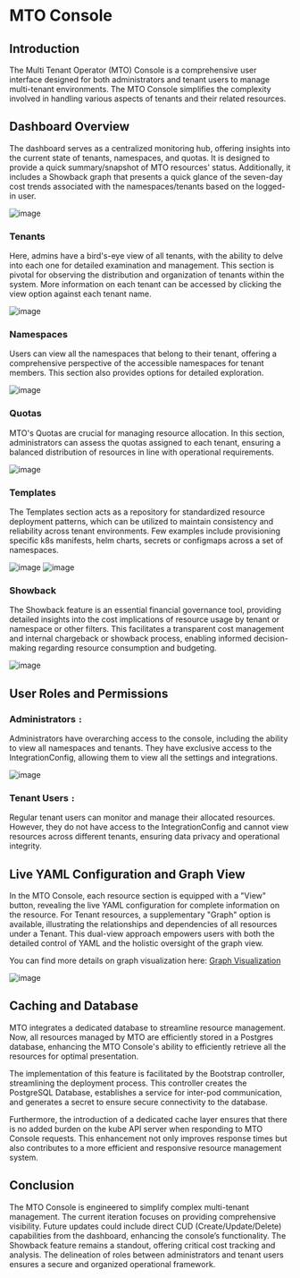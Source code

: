 # MTO Console

## Introduction

The Multi Tenant Operator (MTO) Console is a comprehensive user interface designed for both administrators and tenant users to manage multi-tenant environments. The MTO Console simplifies the complexity involved in handling various aspects of tenants and their related resources.

## Dashboard Overview

The dashboard serves as a centralized monitoring hub, offering insights into the current state of tenants, namespaces, and quotas. It is designed to provide a quick summary/snapshot of MTO resources' status. Additionally, it includes a Showback graph that presents a quick glance of the seven-day cost trends associated with the namespaces/tenants based on the logged-in user.

![image](../images/dashboard.png)

### Tenants

Here, admins have a bird's-eye view of all tenants, with the ability to delve into each one for detailed examination and management. This section is pivotal for observing the distribution and organization of tenants within the system. More information on each tenant can be accessed by clicking the view option against each tenant name.

![image](../images/tenants.png)

### Namespaces

Users can view all the namespaces that belong to their tenant, offering a comprehensive perspective of the accessible namespaces for tenant members. This section also provides options for detailed exploration.

![image](../images/namespaces.png)

### Quotas

MTO's Quotas are crucial for managing resource allocation. In this section, administrators can assess the quotas assigned to each tenant, ensuring a balanced distribution of resources in line with operational requirements.

![image](../images/quotas.png)

### Templates

The Templates section acts as a repository for standardized resource deployment patterns, which can be utilized to maintain consistency and reliability across tenant environments. Few examples include provisioning specific k8s manifests, helm charts, secrets or configmaps across a set of namespaces.

![image](../images/templates.png)
![image](../images/templateGroupInstances.png)

### Showback

The Showback feature is an essential financial governance tool, providing detailed insights into the cost implications of resource usage by tenant or namespace or other filters. This facilitates a transparent cost management and internal chargeback or showback process, enabling informed decision-making regarding resource consumption and budgeting.

![image](../images/showback.png)

## User Roles and Permissions

### Administrators `:`

Administrators have overarching access to the console, including the ability to view all namespaces and tenants. They have exclusive access to the IntegrationConfig, allowing them to view all the settings and integrations.

![image](../images/integrationConfig.png)

### Tenant Users `:`

Regular tenant users can monitor and manage their allocated resources. However, they do not have access to the IntegrationConfig and cannot view resources across different tenants, ensuring data privacy and operational integrity.

## Live YAML Configuration and Graph View

In the MTO Console, each resource section is equipped with a "View" button, revealing the live YAML configuration for complete information on the resource. For Tenant resources, a supplementary "Graph" option is available, illustrating the relationships and dependencies of all resources under a Tenant. This dual-view approach empowers users with both the detailed control of YAML and the holistic oversight of the graph view.

You can find more details on graph visualization here: [Graph Visualization](../reference-guides/graph-visualization.md)

![image](../images/tenants_graph.png)

## Caching and Database

MTO integrates a dedicated database to streamline resource management. Now, all resources managed by MTO are efficiently stored in a Postgres database, enhancing the MTO Console's ability to efficiently retrieve all the resources for optimal presentation.

The implementation of this feature is facilitated by the Bootstrap controller, streamlining the deployment process. This controller creates the PostgreSQL Database, establishes a service for inter-pod communication, and generates a secret to ensure secure connectivity to the database.

Furthermore, the introduction of a dedicated cache layer ensures that there is no added burden on the kube API server when responding to MTO Console requests. This enhancement not only improves response times but also contributes to a more efficient and responsive resource management system.

## Conclusion

The MTO Console is engineered to simplify complex multi-tenant management. The current iteration focuses on providing comprehensive visibility. Future updates could include direct CUD (Create/Update/Delete) capabilities from the dashboard, enhancing the console’s functionality. The Showback feature remains a standout, offering critical cost tracking and analysis. The delineation of roles between administrators and tenant users ensures a secure and organized operational framework.
